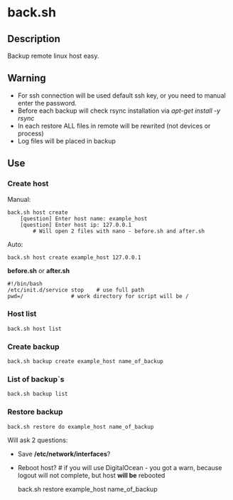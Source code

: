 # back.sh

## Description

Backup remote linux host easy.

## Warning

- For ssh connection will be used default ssh key, or you need to manual enter the password.
- Before each backup will check rsync installation via *apt-get install -y rsync*
- In each restore ALL files in remote will be rewrited (not devices or process)
- Log files will be placed in backup

## Use

### Create host

Manual:

	back.sh host create
		[question] Enter host name: example_host
		[question] Enter host ip: 127.0.0.1
			# Will open 2 files with nano - before.sh and after.sh
Auto:

	back.sh host create example_host 127.0.0.1

**before.sh** or **after.sh**

	#!/bin/bash
	/etc/init.d/service stop	# use full path
	pwd=/				# work directory for script will be /

### Host list

	back.sh host list

### Create backup

	back.sh backup create example_host name_of_backup

### List of backup`s

	back.sh backup list

### Restore backup

	back.sh restore do example_host name_of_backup

Will ask 2 questions:

- Save **/etc/network/interfaces**?
- Reboot host? 		# if you will use DigitalOcean - you got a warn, because logout will not complete, but host **will be** rebooted

	back.sh restore example_host name_of_backup
